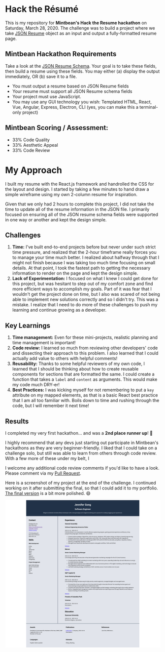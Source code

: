 # Hack the Résumé
This is my repository for **Mintbean's Hack the Resume hackathon** on Saturday, March 28, 2020. The challenge was to build a project where we take [JSON Resume](https://jsonresume.org) object as an input and output a fully-formatted resume page.

## Mintbean Hackathon Requirements

Take a look at the [JSON Resume Schema](https://jsonresume.org/schema/). Your goal is to take these fields, then build a resume using these fields. You may either (a) display the output immediately, OR (b) save it to a file. 

* You  must output a resume based on JSON Resume fields
* Your resume must support all JSON Resume schema fields
* Your project must use JavaScript.
* You may use any GUI technology you wish: Templated HTML, React, Vue, Angular, Express, Electron, CLI (yes, you can make this a terminal-only project)

## Mintbean Scoring / Assessment:
* 33% Code Quality
* 33% Aesthetic Appeal
* 33% Code Review

# My Approach
I built my resume with the React.js framework and handrolled the CSS for the layout and design. I started by taking a few minutes to hand draw a simple wireframe using my own 2-column resume for inspiration. 

Given that we only had 2 hours to complete this project, I did not take the time to update all of the resume information in the JSON file. I primarily focused on ensuring all of the JSON resume schema fields were supported in one way or another and kept the design simple.

## Challenges

1. **Time:** I've built end-to-end projects before but never under such strict time pressure, and realized that the 2-hour timeframe really forces you to manage your time much better. I realized about halfway through that I might not finish because I was taking too much time focusing on small details. At that point, I took the fastest path to getting the necessary information to render on the page and kept the design simple.
2. **Lack of Experimentation:** I focused on what I knew I could get done for this project, but was hesitant to step out of my comfort zone and find more efficient ways to accomplish my goals. Part of it was fear that I wouldn't get the project done on time, but I also was scared of not being able to implement new solutions correctly and so I didn't try. This was a mistake. I realize that I need to do more of these challenges to push my learning and continue growing as a developer.

## Key Learnings
1. **Time management:** Even for these mini-projects, realistic planning and time management is important!
2. **Code review:** I learned so much from reviewing other developers' code and dissecting their approach to this problem. I also learned that I could actually add value to others with helpful comments!
3. **Reusability:** Thanks to some helpful reviewers of my own code, I learned that I should be thinking about how to create reusable components for sections that are formatted the same. I could create a function that takes a `label` and `content` as arguments. This would make my code much DRY-er!
4. **Best Practices:** I was kicking myself for not remembering to put a `key` attribute on my mapped elements, as that is a basic React best practice that I am all too familiar with. Boils down to time and rushing through the code, but I will remember it next time!

## Results
I completed my very first hackathon... and was a **2nd place runner up**! :raised_hands:

I highly recommend that any devs just starting out participate in Mintbean's hackathons as they are very beginner-friendly. I liked that I could take on a challenge solo, but still was able to learn from others through code review. With a few more of these under my belt, I 

I welcome any additional code review comments if you'd like to have a look. Please comment via my [Pull Request](https://github.com/MintbeanHackathons/2020-03-28-HackTheResume/pull/9).

Here is a screenshot of my project at the end of the challenge. I continued working on it after submitting the final, so that I could add it to my portfolio. [The final version](http://jngong-resume.surge.sh/) is a bit more polished. :smile:

![Hack the Resume Challenge V1](/images/v1-resume-03-28-2020.png)
